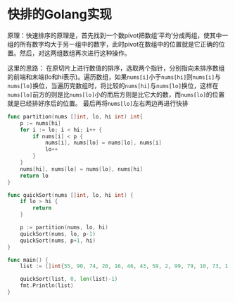 # 快排的Golang实现

原理：快速排序的原理是，首先找到一个数pivot把数组‘平均’分成两组，使其中一组的所有数字均大于另一组中的数字，此时pivot在数组中的位置就是它正确的位置。然后，对这两组数组再次进行这种操作。

这里的思路：
    在原切片上进行数值的排序，选取两个指针，分别指向未排序数组的前端和末端(lo和hi表示)。遍历数组，如果`nums[i]`小于`nums[hi]`则`nums[i]`与`nums[lo]`换位，当遍历完数组时，将比较的`nums[hi]`与`nums[lo]`换位，这样在`nums[lo]`前方的则是比`nums[lo]`小的而后方则是比它大的数，而`nums[lo]`的位置就是已经排好序后的位置。
    最后再将`nums[lo]`左右两边再进行快排

```go
func partition(nums []int, lo, hi int) int{
    p := nums[hi]
    for i := lo; i < hi; i++ {
        if nums[i] < p {
            nums[i], nums[lo] = nums[lo], nums[i]
            lo++
        }
    }
    nums[hi], nums[lo] = nums[lo], nums[hi]
    return lo
}

func quickSort(nums []int, lo, hi int) {
    if lo > hi {
        return 
    }

    p := partition(nums, lo, hi)
    quickSort(nums, lo, p-1)
    quickSort(nums, p+1, hi)
}

func main() {
	list := []int{55, 90, 74, 20, 16, 46, 43, 59, 2, 99, 79, 10, 73, 1, 68, 56, 3, 87, 40, 78, 14, 18, 51, 24, 57, 89, 4, 62, 53, 23, 93, 41, 95, 84, 88}

	quickSort(list, 0, len(list)-1)
	fmt.Println(list)
}
```